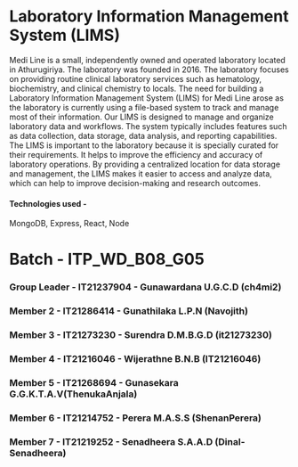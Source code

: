 # Laboratory Information Management System (LIMS)

Medi Line is a small, independently owned and operated laboratory located in
Athurugiriya. The laboratory was founded in 2016. The laboratory focuses on providing
routine clinical laboratory services such as hematology, biochemistry, and clinical
chemistry to locals.
The need for building a Laboratory Information Management System (LIMS) for Medi
Line arose as the laboratory is currently using a file-based system to track and manage
most of their information.
Our LIMS is designed to manage and organize laboratory data and workflows. The
system typically includes features such as data collection, data storage, data analysis, and
reporting capabilities.
The LIMS is important to the laboratory because it is specially curated for their
requirements. It helps to improve the efficiency and accuracy of laboratory operations.
By providing a centralized location for data storage and management, the LIMS makes it
easier to access and analyze data, which can help to improve decision-making and
research outcomes.

#### Technologies used -

MongoDB, Express, React, Node

# Batch - ITP_WD_B08_G05

### Group Leader - IT21237904 - Gunawardana U.G.C.D (ch4mi2)
### Member 2 - IT21286414 - Gunathilaka L.P.N (Navojith)
### Member 3 - IT21273230 - Surendra D.M.B.G.D (it21273230)
### Member 4 - IT21216046 - Wijerathne B.N.B (IT21216046)
### Member 5 - IT21268694 - Gunasekara G.G.K.T.A.V(ThenukaAnjala)
### Member 6 - IT21214752 - Perera M.A.S.S (ShenanPerera)
### Member 7 - IT21219252 - Senadheera S.A.A.D (Dinal-Senadheera)

